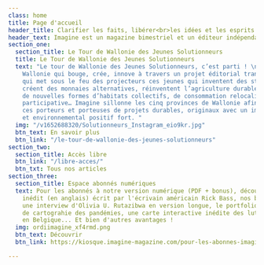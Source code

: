 ```yaml
---
class: home
title: Page d'accueil
header_title: Clarifier les faits, libérer<br>les idées et les esprits
header_text: Imagine est un magazine bimestriel et un éditeur indépendant depuis 2001.
section_one:
  section_title: Le Tour de Wallonie des Jeunes Solutionneurs
  title: Le Tour de Wallonie des Jeunes Solutionneurs
  text: "Le tour de Wallonie des Jeunes Solutionneurs, c’est parti ! \nDécouvrez la
    Wallonie qui bouge, crée, innove à travers un projet éditorial transmédia inédit
    qui met sous le feu des projecteurs ces jeunes qui inventent des start-up citoyennes,
    créent des monnaies alternatives, réinventent l’agriculture durable, explorent
    de nouvelles formes d’habitats collectifs, de consommation relocalisée, de démocratie
    participative… Imagine sillonne les cinq provinces de Wallonie afin de dénicher
    ces porteurs et porteuses de projets durables, originaux avec un impact social
    et environnemental positif fort. "
  img: "/v1652688320/Solutionneurs_Instagram_eio9kr.jpg"
  btn_text: En savoir plus
  btn_link: "/le-tour-de-wallonie-des-jeunes-solutionneurs"
section_two:
  section_title: Accès libre
  btn_link: "/libre-acces/"
  btn_txt: Tous nos articles
section_three:
  section_title: Espace abonnés numériques
  text: Pour les abonnés à notre version numérique (PDF + bonus), découvrez un texte
    inédit (en anglais) écrit par l'écrivain américain Rick Bass, nos baromètres égalité-diversité,
    une interview d'Olivia U. Rutazibwa en version longue, le portfolio d'un projet
    de cartograhie des pandémies, une carte interactive inédite des luttes environnementales
    en Belgique... Et bien d'autres avantages !
  img: ordiimagine_xf4rmd.png
  btn_text: Découvrir
  btn_link: https://kiosque.imagine-magazine.com/pour-les-abonnes-imagine/

---
```

